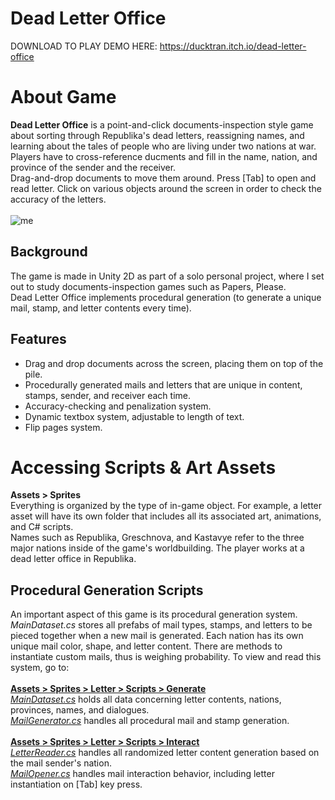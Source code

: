# Dead Letter Office
DOWNLOAD TO PLAY DEMO HERE: https://ducktran.itch.io/dead-letter-office  

# About Game
**Dead Letter Office** is a point-and-click documents-inspection style game about sorting through Republika's dead letters, reassigning names, and learning about the tales of people who are living under two nations at war. Players have to cross-reference ducments and fill in the name, nation, and province of the sender and the receiver. <br>
Drag-and-drop documents to move them around. Press [Tab] to open and read letter. Click on various objects around the screen in order to check the accuracy of the letters. <br>
<br>
![me](https://img.itch.zone/aW1hZ2UvMzY1ODMzNy8yMTc3MDA4Mi5naWY=/original/asj4d7.gif)
<br>
## Background
The game is made in Unity 2D as part of a solo personal project, where I set out to study documents-inspection games such as Papers, Please.<br>
Dead Letter Office implements procedural generation (to generate a unique mail, stamp, and letter contents every time). 
## Features
* Drag and drop documents across the screen, placing them on top of the pile.
* Procedurally generated mails and letters that are unique in content, stamps, sender, and receiver each time.
* Accuracy-checking and penalization system.
* Dynamic textbox system, adjustable to length of text.
* Flip pages system. 
# Accessing Scripts & Art Assets
**Assets > Sprites** <br>
Everything is organized by the type of in-game object. For example, a letter asset will have its own folder that includes all its associated art, animations, and C# scripts. <br>
Names such as Republika, Greschnova, and Kastavye refer to the three major nations inside of the game's worldbuilding. The player works at a dead letter office in Republika.
## Procedural Generation Scripts
An important aspect of this game is its procedural generation system. _MainDataset.cs_ stores all prefabs of mail types, stamps, and letters to be pieced together when a new mail is generated. Each nation has its own unique mail color, shape, and letter content. There are methods to instantiate custom mails, thus is weighing probability. To view and read this system, go to: <br> <br>
[**Assets > Sprites > Letter > Scripts > Generate**](https://github.com/KimHaAnhTran/DeadLetterOffice/tree/main/Assets/Sprites/Letter/Scripts/Generate) <br>
_[MainDataset.cs](https://github.com/KimHaAnhTran/DeadLetterOffice/blob/main/Assets/Sprites/Letter/Scripts/Generate/MainDataset.cs)_ holds all data concerning letter contents, nations, provinces, names, and dialogues. <br>
_[MailGenerator.cs](https://github.com/KimHaAnhTran/DeadLetterOffice/blob/main/Assets/Sprites/Letter/Scripts/Generate/MailGenerator.cs)_ handles all procedural mail and stamp generation. <br><br>
[**Assets > Sprites > Letter > Scripts > Interact**](https://github.com/KimHaAnhTran/DeadLetterOffice/tree/main/Assets/Sprites/Letter/Scripts/Interact) <br>
_[LetterReader.cs](https://github.com/KimHaAnhTran/DeadLetterOffice/blob/main/Assets/Sprites/Letter/Scripts/Interact/LetterReader.cs)_ handles all randomized letter content generation based on the mail sender's nation.  <br>
_[MailOpener.cs](https://github.com/KimHaAnhTran/DeadLetterOffice/blob/main/Assets/Sprites/Letter/Scripts/Interact/MailOpener.cs)_ handles mail interaction behavior, including letter instantiation on [Tab] key press.
